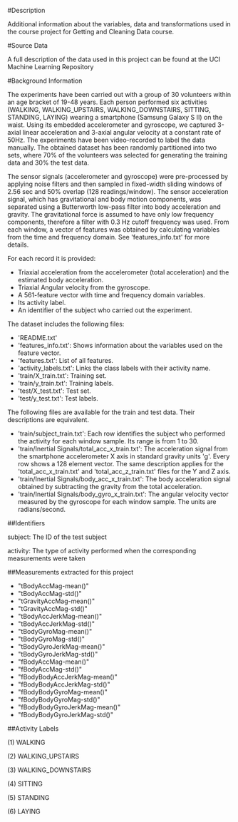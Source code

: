 #Description

Additional information about the variables, data and transformations used in the course project for Getting and Cleaning Data course. 

#Source Data

A full description of the data used in this project can be found at the UCI Machine Learning Repository

#Background Information

The experiments have been carried out with a group of 30 volunteers within an age bracket of 19-48 years. Each person performed six activities (WALKING, WALKING_UPSTAIRS, WALKING_DOWNSTAIRS, SITTING, STANDING, LAYING) wearing a smartphone (Samsung Galaxy S II) on the waist. Using its embedded accelerometer and gyroscope, we captured 3-axial linear acceleration and 3-axial angular velocity at a constant rate of 50Hz. The experiments have been video-recorded to label the data manually. The obtained dataset has been randomly partitioned into two sets, where 70% of the volunteers was selected for generating the training data and 30% the test data. 

The sensor signals (accelerometer and gyroscope) were pre-processed by applying noise filters and then sampled in fixed-width sliding windows of 2.56 sec and 50% overlap (128 readings/window). The sensor acceleration signal, which has gravitational and body motion components, was separated using a Butterworth low-pass filter into body acceleration and gravity. The gravitational force is assumed to have only low frequency components, therefore a filter with 0.3 Hz cutoff frequency was used. From each window, a vector of features was obtained by calculating variables from the time and frequency domain. See 'features_info.txt' for more details.

For each record it is provided:
- Triaxial acceleration from the accelerometer (total acceleration) and the estimated body acceleration.
- Triaxial Angular velocity from the gyroscope. 
- A 561-feature vector with time and frequency domain variables. 
- Its activity label. 
- An identifier of the subject who carried out the experiment.

The dataset includes the following files:
- 'README.txt'
- 'features_info.txt': Shows information about the variables used on the feature vector.
- 'features.txt': List of all features.
- 'activity_labels.txt': Links the class labels with their activity name.
- 'train/X_train.txt': Training set.
- 'train/y_train.txt': Training labels.
- 'test/X_test.txt': Test set.
- 'test/y_test.txt': Test labels.

The following files are available for the train and test data. Their descriptions are equivalent.
- 'train/subject_train.txt': Each row identifies the subject who performed the activity for each window sample. Its range is from 1 to 30. 
- 'train/Inertial Signals/total_acc_x_train.txt': The acceleration signal from the smartphone accelerometer X axis in standard gravity units 'g'. Every row shows a 128 element vector. The same description applies for the 'total_acc_x_train.txt' and 'total_acc_z_train.txt' files for the Y and Z axis. 
- 'train/Inertial Signals/body_acc_x_train.txt': The body acceleration signal obtained by subtracting the gravity from the total acceleration. 
- 'train/Inertial Signals/body_gyro_x_train.txt': The angular velocity vector measured by the gyroscope for each window sample. The units are radians/second.

##Identifiers

subject: The ID of the test subject

activity: The type of activity performed when the corresponding measurements were taken

##Measurements extracted for this project 
- "tBodyAccMag-mean()" 
- "tBodyAccMag-std()" 
- "tGravityAccMag-mean()" 
- "tGravityAccMag-std()" 
- "tBodyAccJerkMag-mean()" 
- "tBodyAccJerkMag-std()" 
- "tBodyGyroMag-mean()" 
- "tBodyGyroMag-std()" 
- "tBodyGyroJerkMag-mean()" 
- "tBodyGyroJerkMag-std()" 
- "fBodyAccMag-mean()" 
- "fBodyAccMag-std()" 
- "fBodyBodyAccJerkMag-mean()" 
- "fBodyBodyAccJerkMag-std()" 
- "fBodyBodyGyroMag-mean()" 
- "fBodyBodyGyroMag-std()" 
- "fBodyBodyGyroJerkMag-mean()" 
- "fBodyBodyGyroJerkMag-std()"

##Activity Labels

(1) WALKING

(2) WALKING_UPSTAIRS

(3) WALKING_DOWNSTAIRS

(4) SITTING

(5) STANDING

(6) LAYING
